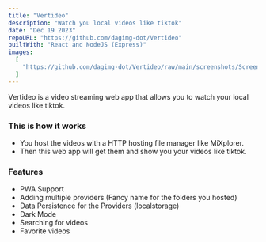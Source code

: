 ```yaml
---
title: "Vertideo"
description: "Watch you local videos like tiktok"
date: "Dec 19 2023"
repoURL: "https://github.com/dagimg-dot/Vertideo"
builtWith: "React and NodeJS (Express)"
images:
  [
    "https://github.com/dagimg-dot/Vertideo/raw/main/screenshots/Screenshot_20240121_224319_Chrome.jpg",
  ]
---
```


Vertideo is a video streaming web app that allows you to watch your local videos like tiktok.

### This is how it works

- You host the videos with a HTTP hosting file manager like MiXplorer.
- Then this web app will get them and show you your videos like tiktok.

### Features

- PWA Support
- Adding multiple providers (Fancy name for the folders you hosted)
- Data Persistence for the Providers (localstorage)
- Dark Mode
- Searching for videos
- Favorite videos
